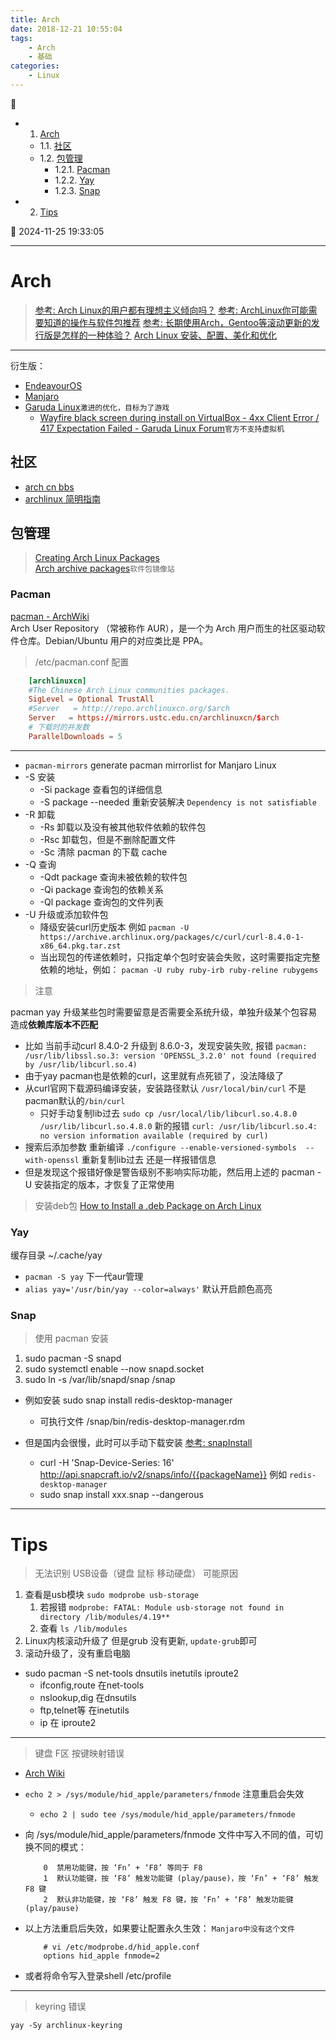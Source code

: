 ```yaml
---
title: Arch
date: 2018-12-21 10:55:04
tags: 
    - Arch
    - 基础
categories: 
    - Linux
---
```


💠

- 1. [Arch](#arch)
    - 1.1. [社区](#社区)
    - 1.2. [包管理](#包管理)
        - 1.2.1. [Pacman](#pacman)
        - 1.2.2. [Yay](#yay)
        - 1.2.3. [Snap](#snap)
- 2. [Tips](#tips)

💠 2024-11-25 19:33:05
****************************************

# Arch

> [参考: Arch Linux的用户都有理想主义倾向吗？](https://www.zhihu.com/question/49439472)
> [参考: ArchLinux你可能需要知道的操作与软件包推荐](https://www.viseator.com/2017/07/02/arch_more/)
> [参考: 长期使用Arch，Gentoo等滚动更新的发行版是怎样的一种体验？](https://www.zhihu.com/question/37720991?sort=created)
> [Arch Linux 安装、配置、美化和优化](http://www.cnblogs.com/bluestorm/p/5929172.html)

************************

衍生版： 
- [EndeavourOS](https://endeavouros.com/)
- [Manjaro](/Linux/Arch/Manjaro.md)  
- [Garuda Linux](https://garudalinux.org/)`激进的优化，目标为了游戏`  
    - [Wayfire black screen during install on VirtualBox - 4xx Client Error / 417 Expectation Failed - Garuda Linux Forum](https://forum.garudalinux.org/t/wayfire-black-screen-during-install-on-virtualbox/12818)`官方不支持虚拟机`  

## 社区

- [arch cn bbs](https://bbs.archlinuxcn.org/viewforum.php?id=19)
- [archlinux 简明指南](https://arch.icekylin.online/)

## 包管理

> [Creating Arch Linux Packages](https://www.theurbanpenguin.com/creating-arch-linux-packages/)  
> [Arch archive packages](https://archive.archlinux.org/packages/)`软件包镜像站`  

### Pacman

[pacman - ArchWiki](https://wiki.archlinux.org/title/Pacman)  
Arch User Repository （常被称作 AUR），是一个为 Arch 用户而生的社区驱动软件仓库。Debian/Ubuntu 用户的对应类比是 PPA。

> /etc/pacman.conf 配置

```conf
    [archlinuxcn]
    #The Chinese Arch Linux communities packages.
    SigLevel = Optional TrustAll
    #Server   = http://repo.archlinuxcn.org/$arch
    Server   = https://mirrors.ustc.edu.cn/archlinuxcn/$arch
    # 下载时的并发数
    ParallelDownloads = 5
```

************************

- `pacman-mirrors` generate pacman mirrorlist for Manjaro Linux
- -S 安装
    - -Si package 查看包的详细信息
    - -S package --needed 重新安装解决 `Dependency is not satisfiable`
- -R 卸载
   - -Rs 卸载以及没有被其他软件依赖的软件包
   - -Rsc 卸载包，但是不删除配置文件
   - -Sc 清除 pacman 的下载 cache
- -Q 查询
   - -Qdt package 查询未被依赖的软件包
   - -Qi package  查询包的依赖关系
   - -Ql package  查询包的文件列表
- -U 升级或添加软件包
    - 降级安装curl历史版本 例如 `pacman -U https://archive.archlinux.org/packages/c/curl/curl-8.4.0-1-x86_64.pkg.tar.zst`
    - 当出现包的传递依赖时，只指定单个包时安装会失败，这时需要指定完整依赖的地址，例如： `pacman -U ruby ruby-irb ruby-reline rubygems`

> 注意

pacman yay 升级某些包时需要留意是否需要全系统升级，单独升级某个包容易造成**依赖库版本不匹配**
- 比如 当前手动curl 8.4.0-2 升级到 8.6.0-3，发现安装失败, 报错 `pacman: /usr/lib/libssl.so.3: version 'OPENSSL_3.2.0' not found (required by /usr/lib/libcurl.so.4)`
- 由于yay pacman也是依赖的curl，这里就有点死锁了，没法降级了
- 从curl官网下载源码编译安装，安装路径默认 `/usr/local/bin/curl` 不是pacman默认的`/bin/curl`
    - 只好手动复制lib过去 `sudo cp /usr/local/lib/libcurl.so.4.8.0 /usr/lib/libcurl.so.4.8.0` 新的报错 `curl: /usr/lib/libcurl.so.4: no version information available (required by curl)`
- 搜索后添加参数 重新编译 `./configure --enable-versioned-symbols  --with-openssl` 重新复制lib过去 还是一样报错信息
- 但是发现这个报错好像是警告级别不影响实际功能，然后用上述的 pacman -U 安装指定的版本，才恢复了正常使用

> 安装deb包 [How to Install a .deb Package on Arch Linux](https://www.baeldung.com/linux/arch-install-deb-package)

### Yay
缓存目录 ~/.cache/yay

- `pacman -S yay` 下一代aur管理
- `alias yay='/usr/bin/yay --color=always'` 默认开启颜色高亮

### Snap

> 使用 pacman 安装
1. sudo pacman -S snapd
2. sudo systemctl enable --now snapd.socket
3. sudo ln -s /var/lib/snapd/snap /snap

- 例如安装 sudo snap install redis-desktop-manager
    - 可执行文件 /snap/bin/redis-desktop-manager.rdm

- 但是国内会很慢，此时可以手动下载安装 [参考: snapInstall](https://kuricat.com/gist/snap-install-too-slow-zmbjy)
    - curl -H 'Snap-Device-Series: 16' http://api.snapcraft.io/v2/snaps/info/{{packageName}} 例如 `redis-desktop-manager`
    - sudo snap install xxx.snap --dangerous

************************

# Tips

> 无法识别 USB设备（键盘 鼠标 移动硬盘） 可能原因

1. 查看是usb模块 `sudo modprobe usb-storage`
    1. 若报错 `modprobe: FATAL: Module usb-storage not found in directory /lib/modules/4.19**`
    2. 查看 `ls /lib/modules`
2. Linux内核滚动升级了 但是grub 没有更新, `update-grub`即可
3. 滚动升级了，没有重启电脑

- sudo pacman -S net-tools dnsutils inetutils iproute2
    - ifconfig,route 在net-tools
    - nslookup,dig 在dnsutils
    - ftp,telnet等 在inetutils
    - ip 在 iproute2

************************

> 键盘 F区 按键映射错误

- [Arch Wiki](https://wiki.archlinux.org/index.php/Apple_Keyboard#Function_keys_do_not_work)
- `echo 2 > /sys/module/hid_apple/parameters/fnmode` 注意重启会失效
  - `echo 2 | sudo tee /sys/module/hid_apple/parameters/fnmode`

- 向 /sys/module/hid_apple/parameters/fnmode 文件中写入不同的值，可切换不同的模式：
    ```
        0  禁用功能键，按 ‘Fn’ + ‘F8’ 等同于 F8
        1  默认功能键，按 ‘F8’ 触发功能键 (play/pause)，按 ‘Fn’ + ‘F8’ 触发 F8 键
        2  默认非功能键，按 ‘F8’ 触发 F8 键，按 ‘Fn’ + ‘F8’ 触发功能键 (play/pause)
    ```
- 以上方法重启后失效，如果要让配置永久生效： `Manjaro中没有这个文件`
    ```
        # vi /etc/modprobe.d/hid_apple.conf
        options hid_apple fnmode=2
    ```
- 或者将命令写入登录shell /etc/profile

************************

> keyring 错误

`yay -Sy archlinux-keyring`

